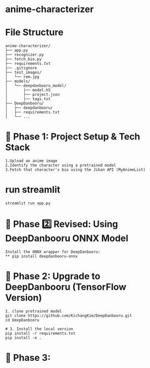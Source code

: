 # anime-characterizer

# File Structure
    anime-characterizer/
    ├── app.py
    ├── recognizer.py
    ├── fetch_bio.py
    ├── requirements.txt
    ├── .gitignore
    ├── test_images/
    │   └── rem.jpg
    ├── models/
    │   └── deepdanbooru_model/
    │       ├── model.h5
    │       ├── project.json
    │       ├── tags.txt
    ├── DeepDanbooru/
    │   ├── deepdanbooru/
    │   ├── requirements.txt
    │   └── ...

# 🔧 Phase 1: Project Setup & Tech Stack
    1.Upload an anime image
    2.Identify the character using a pretrained model
    3.Fetch that character's bio using the Jikan API (MyAnimeList)
<!-- how to run -->
# run streamlit
    streamlit run app.py

# 🔧 Phase 2️⃣ Revised: Using DeepDanbooru ONNX Model
    Install the ONNX wrapper for DeepDanbooru:
    ** pip install deepdanbooru-onnx

# 🔧 Phase 2: Upgrade to DeepDanbooru (TensorFlow Version)
    1. clone pretrained model
    git clone https://github.com/KichangKim/DeepDanbooru.git
    cd DeepDanbooru

    # 3. Install the local version
    pip install -r requirements.txt
    pip install -e .

# 🔧 Phase 3: